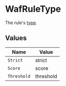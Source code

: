 # WafRuleType

The rule's [type](https://docs.fastly.com/en/guides/managing-rules-on-the-fastly-waf#understanding-the-types-of-rules).


## Values

| Name        | Value       |
| ----------- | ----------- |
| `Strict`    | strict      |
| `Score`     | score       |
| `Threshold` | threshold   |